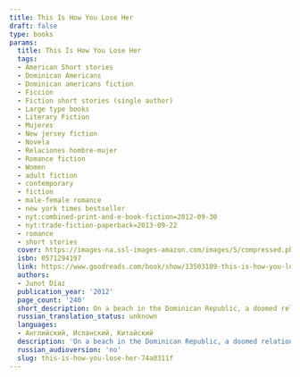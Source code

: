 ```yaml
---
title: This Is How You Lose Her
draft: false
type: books
params:
  title: This Is How You Lose Her
  tags:
  - American Short stories
  - Dominican Americans
  - Dominican americans fiction
  - Ficción
  - Fiction short stories (single author)
  - Large type books
  - Literary Fiction
  - Mujeres
  - New jersey fiction
  - Novela
  - Relaciones hombre-mujer
  - Romance fiction
  - Women
  - adult fiction
  - contemporary
  - fiction
  - male-female romance
  - new york times bestseller
  - nyt:combined-print-and-e-book-fiction=2012-09-30
  - nyt:trade-fiction-paperback=2013-09-22
  - romance
  - short stories
  cover: https://images-na.ssl-images-amazon.com/images/S/compressed.photo.goodreads.com/books/1342596676i/13503109.jpg
  isbn: 0571294197
  link: https://www.goodreads.com/book/show/13503109-this-is-how-you-lose-her
  authors:
  - Junot Díaz
  publication_year: '2012'
  page_count: '240'
  short_description: On a beach in the Dominican Republic, a doomed relationship flounders. In the heat of a hospital laundry room in New Jersey, a woman does her lover’s washing and thinks about his wife.
  russian_translation_status: unknown
  languages:
  - Английский, Испанский, Китайский
  description: 'On a beach in the Dominican Republic, a doomed relationship flounders. In the heat of a hospital laundry room in New Jersey, a woman does her lover’s washing and thinks about his wife. In Boston, a man buys his love child, his only son, a first baseball bat and glove. At the heart of these stories is the irrepressible, irresistible Yunior, a young hardhead whose longing for love is equaled only by his recklessness—and by the extraordinary women he loves and loses: artistic Alma; the aging Miss Lora; Magdalena, who thinks all Dominican men are cheaters; and the love of his life, whose heartbreak ultimately becomes his own.In prose that is endlessly energetic, inventive, tender, and funny, the stories inThis Is How You Lose Herlay bare the infinite longing and inevitable weakness of the human heart. They remind us that passion always triumphs over experience, and that “the half-life of love is forever.”'
  russian_audioversion: 'no'
  slug: this-is-how-you-lose-her-74a0311f
---
```

